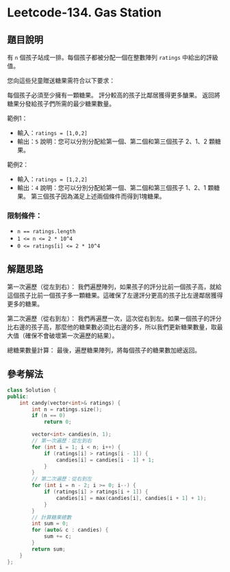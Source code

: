 
# Leetcode-134. Gas Station
## 題目說明
有 `n` 個孩子站成一排。每個孩子都被分配一個在整數陣列 `ratings` 中給出的評級值。

您向這些兒童贈送糖果需符合以下要求：

每個孩子必須至少擁有一顆糖果。
評分較高的孩子比鄰居獲得更多醣果。
返回將糖果分發給孩子們所需的最少糖果數量。

範例1：

- 輸入：`ratings = [1,0,2]`
- 輸出：`5`
說明：您可以分別分配給第一個、第二個和第三個孩子 2、1、2 顆糖果。

範例2：

- 輸入：`ratings = [1,2,2]`
- 輸出：`4`
說明：您可以分別分配給第一個、第二個和第三個孩子 1、2、1 顆糖果。
第三個孩子因為滿足上述兩個條件而得到1塊糖果。

### 限制條件：
- `n == ratings.length`
- `1 <= n <= 2 * 10^4`
- `0 <= ratings[i] <= 2 * 10^4`

## 解題思路
第一次遍歷（從左到右）：
我們遍歷陣列，如果孩子的評分比前一個孩子高，就給這個孩子比前一個孩子多一顆糖果。這確保了左邊評分更高的孩子比左邊鄰居獲得更多的糖果。

第二次遍歷（從右到左）：
我們再遍歷一次，這次從右到左。如果一個孩子的評分比右邊的孩子高，那麼他的糖果數必須比右邊的多，所以我們更新糖果數量，取最大值（確保不會破壞第一次遍歷的結果）。

總糖果數量計算：
最後，遍歷糖果陣列，將每個孩子的糖果數加總返回。
## 參考解法
```cpp title="C++" showLineNumbers
class Solution {
public:
    int candy(vector<int>& ratings) {
        int n = ratings.size();
        if (n == 0)
            return 0;

        vector<int> candies(n, 1);
        // 第一次遍歷：從左到右
        for (int i = 1; i < n; i++) {
            if (ratings[i] > ratings[i - 1]) {
                candies[i] = candies[i - 1] + 1;
            }
        }
        // 第二次遍歷：從右到左
        for (int i = n - 2; i >= 0; i--) {
            if (ratings[i] > ratings[i + 1]) {
                candies[i] = max(candies[i], candies[i + 1] + 1);
            }
        }
        // 計算糖果總數
        int sum = 0;
        for (auto& c : candies) {
            sum += c;
        }
        return sum;
    }
};
```